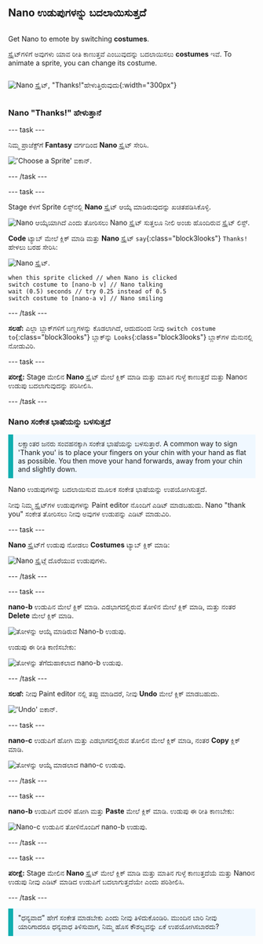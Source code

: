 ## Nano ಉಡುಪುಗಳನ್ನು ಬದಲಾಯಿಸುತ್ತದೆ

<div style="display: flex; flex-wrap: wrap">
<div style="flex-basis: 200px; flex-grow: 1; margin-right: 15px;">

Get Nano to emote by switching **costumes**.

ಸ್ಪ್ರೈಟ್‌ಗಳಿಗೆ ಅವುಗಳು ಯಾವ ರೀತಿ ಕಾಣುತ್ತವೆ ಎಂಬುವುದನ್ನು ಬದಲಾಯಿಸಲು **costumes** ಇವೆ. To animate a sprite, you can change its costume.

</div>
<div>

![Nano ಸ್ಪ್ರೈಟ್‌, "Thanks!"ಹೇಳುತ್ತಿರುವುದು](images/nano-step-2.png){:width="300px"}

</div>
</div>

### Nano "Thanks!" ಹೇಳುತ್ತಾನೆ

--- task ---

ನಿಮ್ಮ ಪ್ರಾಜೆಕ್ಟ್‌ಗೆ **Fantasy** ವರ್ಗದಿಂದ **Nano** ಸ್ಪ್ರೈಟ್‌ ಸೇರಿಸಿ.

!['Choose a Sprite' ಐಕಾನ್.](images/choose-sprite-menu.png)

--- /task ---

--- task ---

Stage ಕೆಳಗೆ Sprite ಲಿಸ್ಟ್‌ನಲ್ಲಿ **Nano** ಸ್ಪ್ರೈಟ್‌ ಆಯ್ಕೆ ಮಾಡಿರುವುದನ್ನು ಖಚಿತಪಡಿಸಿಕೊಳ್ಳಿ.

![Nano ಆಯ್ಕೆಯಾಗಿದೆ ಎಂದು ತೋರಿಸಲು Nano ಸ್ಪ್ರೈಟ್ ಸುತ್ತಲೂ ನೀಲಿ ಅಂಚು ಹೊಂದಿರುವ ಸ್ಪ್ರೈಟ್ ಲಿಸ್ಟ್.](images/nano-selected.png)


**Code** ಟ್ಯಾಬ್‌ ಮೇಲೆ ಕ್ಲಿಕ್‌ ಮಾಡಿ ಮತ್ತು **Nano** ಸ್ಪ್ರೈಟ್‌ `say`{:class="block3looks"} `Thanks!` ಹೇಳಲು ಬರಹ ಸೇರಿಸಿ:

![Nano ಸ್ಪ್ರೈಟ್.](images/nano-sprite.png)

```blocks3
when this sprite clicked // when Nano is clicked
switch costume to [nano-b v] // Nano talking
wait (0.5) seconds // try 0.25 instead of 0.5
switch costume to [nano-a v] // Nano smiling
```
--- /task ---

**ಸಲಹೆ:** ಎಲ್ಲಾ ಬ್ಲಾಕ್‌ಗಳಿಗೆ ಬಣ್ಣಗಳನ್ನು ಕೊಡಲಾಗಿದೆ, ಆದುದರಿಂದ ನೀವು `switch costume to`{:class="block3looks"} ಬ್ಲಾಕ್‌ನ್ನು `Looks`{:class="block3looks"} ಬ್ಲಾಕ್‌ಗಳ ಮೆನುನಲ್ಲಿ ನೋಡುವಿರಿ.

--- task ---

**ಪರೀಕ್ಷೆ:** Stage ಮೇಲಿನ **Nano** ಸ್ಪ್ರೈಟ್‌ ಮೇಲೆ ಕ್ಲಿಕ್‌ ಮಾಡಿ ಮತ್ತು ಮಾತಿನ ಗುಳ್ಳೆ ಕಾಣುತ್ತದೆ ಮತ್ತು Nanoನ ಉಡುಪು ಬದಲಾಗುವುದನ್ನು ಪರಿಸೀಲಿಸಿ.

--- /task ---

### Nano ಸಂಕೇತ ಭಾಷೆಯನ್ನು ಬಳಸುತ್ತದೆ

<p style="border-left: solid; border-width:10px; border-color: #0faeb0; background-color: aliceblue; padding: 10px;">ಲಕ್ಷಾಂತರ ಜನರು ಸಂವಹನಕ್ಕಾಗಿ ಸಂಕೇತ ಭಾಷೆಯನ್ನು ಬಳಸುತ್ತಾರೆ. A common way to sign 'Thank you' is to place your fingers on your chin with your hand as flat as possible. You then move your hand forwards, away from your chin and slightly down. 
</p>

<!-- Add a video of someone signing -->

Nano ಉಡುಪುಗಳನ್ನು ಬದಲಾಯಿಸುವ ಮೂಲಕ ಸಂಕೇತ ಭಾಷೆಯನ್ನು ಉಪಯೋಗಿಸುತ್ತದೆ.

ನೀವು ನಿಮ್ಮ ಸ್ಪ್ರೈಟ್‌ಗಳ ಉಡುಪುಗಳನ್ನು Paint editor ನೊಂದಿಗೆ ಎಡಿಟ್‌ ಮಾಡಬಹುದು. Nano "thank you" ಸಂಕೇತ ತೋರಿಸಲು ನೀವು ಅವುಗಳ ಉಡುಪನ್ನು ಎಡಿಟ್‌ ಮಾಡುವಿರಿ.

--- task ---

**Nano** ಸ್ಪ್ರೈಟ್‌ಗೆ ಉಡುಪು ನೋಡಲು **Costumes** ಟ್ಯಾಬ್‌ ಕ್ಲಿಕ್‌ ಮಾಡಿ:

![Nano ಸ್ಪ್ರೈಟ್ಗೆ ದೊರೆಯುವ ಉಡುಪುಗಳು.](images/nano-costumes.png)

--- /task ---

--- task ---

**nano-b** ಉಡುಪಿನ ಮೇಲೆ ಕ್ಲಿಕ್‌ ಮಾಡಿ. ಎಡಭಾಗದಲ್ಲಿರುವ ತೋಳಿನ ಮೇಲೆ ಕ್ಲಿಕ್‌ ಮಾಡಿ, ಮತ್ತು ನಂತರ **Delete** ಮೇಲೆ ಕ್ಲಿಕ್‌ ಮಾಡಿ.

![ತೋಳನ್ನು ಆಯ್ಕೆ ಮಾಡಿರುವ Nano-b ಉಡುಪು.](images/nano-arm-selected.png)

ಉಡುಪು ಈ ರೀತಿ ಕಾಣಿಸಬೇಕು:

![ತೋಳನ್ನು ತೆಗೆದುಹಾಕಲಾದ nano-b ಉಡುಪು.](images/nano-arm-deleted.png)

--- /task ---

**ಸಲಹೆ:** ನೀವು Paint editor ನಲ್ಲಿ ತಪ್ಪು ಮಾಡಿದರೆ, ನೀವು **Undo** ಮೇಲೆ ಕ್ಲಿಕ್‌ ಮಾಡಬಹುದು.

!['Undo' ಐಕಾನ್.](images/nano-undo.png)

--- task ---

**nano-c** ಉಡುಪಿಗೆ ಹೋಗಿ ಮತ್ತು ಎಡಭಾಗದಲ್ಲಿರುವ ತೋಲಿನ ಮೇಲೆ ಕ್ಲಿಕ್‌ ಮಾಡಿ, ನಂತರ **Copy** ಕ್ಲಿಕ್‌ ಮಾಡಿ.

![ತೋಳನ್ನು ಆಯ್ಕೆ ಮಾಡಲಾದ nano-c ಉಡುಪು.](images/nano-c-arm-selected.png)

--- /task ---

--- task ---

**nano-b** ಉಡುಪಿಗೆ ಮರಳಿ ಹೋಗಿ ಮತ್ತು **Paste** ಮೇಲೆ ಕ್ಲಿಕ್‌ ಮಾಡಿ. ಉಡುಪು ಈ ರೀತಿ ಕಾಣಬೇಕು:

![Nano-c ಉಡುಪಿನ ತೋಳಿನೊಂದಿಗೆ nano-b ಉಡುಪು.](images/nano-b-new-arm.png)

--- /task ---

--- task ---

**ಪರೀಕ್ಷೆ:** Stage ಮೇಲಿನ **Nano** ಸ್ಪ್ರೈಟ್‌ ಮೇಲೆ ಕ್ಲಿಕ್‌ ಮಾಡಿ ಮತ್ತು ಮಾತಿನ ಗುಳ್ಳೆ ಕಾಣುತ್ತದೆಯೆ ಮತ್ತು Nanoನ ಉಡುಪು ನೀವು ಎಡಿಟ್‌ ಮಾಡಿದ ಉಡುಪಿಗೆ ಬದಲಾಗುತ್ತದೆಯೇ ಎಂದು ಪರಿಶೀಲಿಸಿ.

--- /task ---

<p style="border-left: solid; border-width:10px; border-color: #0faeb0; background-color: aliceblue; padding: 10px;">"ಧನ್ಯವಾದ" ಹೇಗೆ ಸಂಕೇತ ಮಾಡಬೇಕು ಎಂದು ನೀವು ತಿಳಿದುಕೊಂಡಿರಿ. ಮುಂದಿನ ಬಾರಿ ನೀವು ಯಾರಿಗಾದರೂ ಧನ್ಯವಾಧ ತಿಳಿಸುವಾಗ, ನಿಮ್ಮ ಹೊಸ ಕೌಶಲ್ಯವನ್ನು ಏಕೆ ಉಪಯೋಗಿಸಬಾರದು?
</p>

